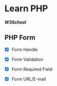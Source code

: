 # Learn PHP
***W3School***

## PHP Form
- [x] Form Handle
- [x] Form Validation
- [x] Form Required Field
- [x] Form URL/E-mail
  